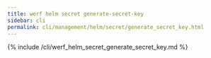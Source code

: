 ```yaml
---
title: werf helm secret generate-secret-key
sidebar: cli
permalink: cli/management/helm/secret/generate_secret_key.html
---
```


{% include /cli/werf_helm_secret_generate_secret_key.md %}
